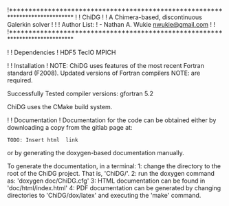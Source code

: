 !*****************************************************************************
!
!                                 ChiDG
!
!              A Chimera-based, discontinuous Galerkin solver
!
!
!   Author List:
!       - Nathan A. Wukie   nwukie@gmail.com
!
!
!*****************************************************************************


!
!                   Dependencies
!
HDF5
TecIO
MPICH


!
!                   Installation
!
NOTE: ChiDG uses features of the most recent Fortran standard (F2008). Updated versions of Fortran compilers
NOTE: are required.

Successfully Tested compiler versions:
    gfortran 5.2


ChiDG uses the CMake build system.










!
!                   Documentation
!
Documentation for the code can be obtained either by downloading a copy from the gitlab page at:

    TODO: Insert html  link

or by generating the doxygen-based documentation manually. 

To generate the documentation, in a terminal:
    1: change the directory to the root of the ChiDG project. That is, 'ChiDG/'.
    2: run the doxygen command as:  'doxygen doc/ChiDG.cfg' 
    3: HTML documentation can be found in 'doc/html/index.html'
    4: PDF documentation can be generated by changing directories to 'ChiDG/dox/latex' and
       executing the 'make' command.
















































